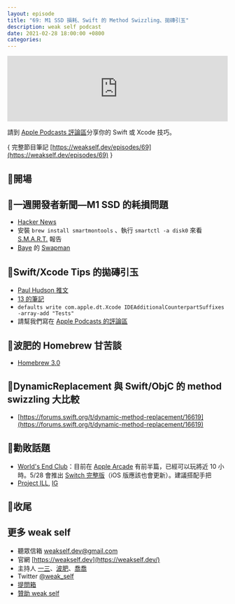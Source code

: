 ```yaml
---
layout: episode
title: "69: M1 SSD 損耗、Swift 的 Method Swizzling、拋磚引玉"
description: weak self podcast
date: 2021-02-28 18:00:00 +0800
categories: 
---
```

<iframe src="https://www.listennotes.com/embedded/e/eafd16fc6a0a4afbb025dc5098a59167/" width="100%" style="width: 1px; min-width: 100%;" frameborder="0" scrolling="no" loading="lazy"></iframe>

請到 [Apple Podcasts 評論區](https://podcasts.apple.com/tw/podcast/weak-self/id1474108801)分享你的 Swift 或 Xcode 技巧。

{ 完整節目筆記 [https://weakself.dev/episodes/69](https://weakself.dev/episodes/69) }

## 👋開場

## 📰一週開發者新聞—M1 SSD 的耗損問題

- [Hacker News](https://news.ycombinator.com/item?id=26244093)
- 安裝 `brew install smartmontools` 、執行 `smartctl -a disk0` 來看 [S.M.A.R.T.](https://zh.wikipedia.org/wiki/S.M.A.R.T.) 報告
- [Baye](https://twitter.com/waylybaye) 的 [Swapman](https://github.com/waylybaye/Swapman)

## 🧱Swift/Xcode Tips 的拋磚引玉

- [Paul Hudson 推文](https://twitter.com/twostraws/status/1364538061837791232?s=21)
- [13 的筆記](https://www.notion.so/ff93434e1b954702a8e552014f119a6b)
- `defaults write com.apple.dt.Xcode IDEAdditionalCounterpartSuffixes -array-add "Tests"`
- 請幫我們寫在 [Apple Podcasts 的評論區](https://podcasts.apple.com/tw/podcast/weak-self/id1474108801)

## 🍺波肥的 Homebrew 甘苦談

- [Homebrew 3.0](https://brew.sh/2021/02/05/homebrew-3.0.0/)

## 💃DynamicReplacement 與 Swift/ObjC 的 method swizzling 大比較

- [https://forums.swift.org/t/dynamic-method-replacement/16619](https://forums.swift.org/t/dynamic-method-replacement/16619)

## 💸勸敗話題

- [World's End Club](https://deathmarchclub.com/en/index.html)：目前在 [Apple Arcade](https://apps.apple.com/tw/app/worlds-end-club/id1486537612) 有前半篇，已經可以玩將近 10 小時。5/28 會推出 [Switch 完整版](https://youtu.be/aEvq3ZthCKg)（iOS 版應該也會更新）。建議搭配手把
- [Project ILL](https://www.patreon.com/clout_games), [IG](https://instagram.com/chuvabak_art?igshid=1l316rqs5hz6o)

## 👋收尾

## 更多 weak self

- 聽眾信箱 [weakself.dev@gmail.com](mailto:weakself.dev@gmail.com)
- 官網 [https://weakself.dev](https://weakself.dev/)
- 主持人 [一三](https://twitter.com/ethanhuang13)、[波肥](https://twitter.com/PofatTseng)、[喬喬](https://twitter.com/joe_trash_talk)
- Twitter [@weak_self](https://twitter.com/weak_self)
- [提問箱](https://peing.net/zh-TW/weak_self)
- [贊助 weak self](https://weakself.dev/#donation)